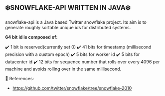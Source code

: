 ## ❄️SNOWFLAKE-API WRITTEN IN JAVA❄️
snowflake-api is a Java based Twitter snowflake project. Its aim is to generate roughly sortable unique ids for distributed systems.

**64 bit id is composed of:**

✔️ 1 bit is reserved(currently set 0)
✔️ 41 bits for timestamp (millisecond precision with a custom epoch)
✔️ 5 bits  for worker id
✔️ 5 bits for datacenter id
✔️ 12 bits for sequence number that rolls over every 4096 per machine and avoids rolling over in the same millisecond.

📘 References:

- https://github.com/twitter/snowflake/tree/snowflake-2010
